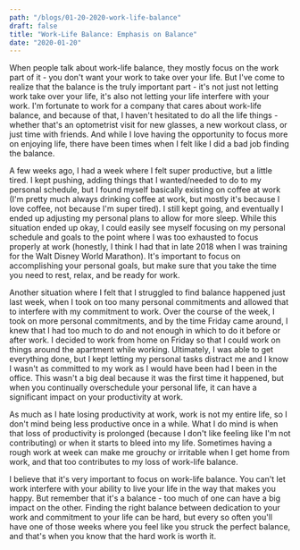 ```yaml
---
path: "/blogs/01-20-2020-work-life-balance"
draft: false 
title: "Work-Life Balance: Emphasis on Balance"
date: "2020-01-20"
---
```


When people talk about work-life balance, they mostly focus on the work part of it - you don't want your work to take over your life. But I've come to realize that the balance is the truly important part - it's not just not letting work take over your life, it's also not letting your life interfere with your work. I'm fortunate to work for a company that cares about work-life balance, and because of that, I haven't hesitated to do all the life things - whether that's an optometrist visit for new glasses, a new workout class, or just time with friends. And while I love having the opportunity to focus more on enjoying life, there have been times when I felt like I did a bad job finding the balance.

A few weeks ago, I had a week where I felt super productive, but a little tired. I kept pushing, adding things that I wanted/needed to do to my personal schedule, but I found myself basically existing on coffee at work (I'm pretty much always drinking coffee at work, but mostly it's because I love coffee, not because I'm super tired). I still kept going, and eventually I ended up adjusting my personal plans to allow for more sleep. While this situation ended up okay, I could easily see myself focusing on my personal schedule and goals to the point where I was too exhausted to focus properly at work (honestly, I think I had that in late 2018 when I was training for the Walt Disney World Marathon). It's important to focus on accomplishing your personal goals, but make sure that you take the time you need to rest, relax, and be ready for work.

Another situation where I felt that I struggled to find balance happened just last week, when I took on too many personal commitments and allowed that to interfere with my commitment to work. Over the course of the week, I took on more personal commitments, and by the time Friday came around, I knew that I had too much to do and not enough in which to do it before or after work. I decided to work from home on Friday so that I could work on things around the apartment while working. Ultimately, I was able to get everything done, but I kept letting my personal tasks distract me and I know I wasn't as committed to my work as I would have been had I been in the office. This wasn't a big deal because it was the first time it happened, but when you continually overschedule your personal life, it can have a significant impact on your productivity at work.

As much as I hate losing productivity at work, work is not my entire life, so I don't mind being less productive once in a while. What I do mind is when that loss of productivity is prolonged (because I don't like feeling like I'm not contributing) or when it starts to bleed into my life. Sometimes having a rough work at week can make me grouchy or irritable when I get home from work, and that too contributes to my loss of work-life balance.

I believe that it's very important to focus on work-life balance. You can't let work interfere with your ability to live your life in the way that makes you happy. But remember that it's a balance - too much of one can have a big impact on the other. Finding the right balance between dedication to your work and commitment to your life can be hard, but every so often you'll have one of those weeks where you feel like you struck the perfect balance, and that's when you know that the hard work is worth it.